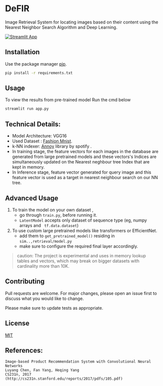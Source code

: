 # DeFIR
Image Retrieval System for locating images based on their content using the Nearest Neighbor Search Algorithm and Deep Learning. 

[![Streamlit App](https://static.streamlit.io/badges/streamlit_badge_black_white.svg)](https://share.streamlit.io/prakashsellathurai/defir/main/app.py)

## Installation

Use the package manager [pip](https://pip.pypa.io/en/stable/).

```bash
pip install -r requirements.txt
```

## Usage
To view the results from pre-trained model Run the cmd below
```bash
streamlit run app.py
```



## Technical Details:
- Model Architecture:  VGG16 
- Used Dataset : [Fashion Mnist](https://github.com/zalandoresearch/fashion-mnist).
- k-NN indexer:  [Annoy](https://github.com/spotify/annoy) library  by spotify .
- In training stage, the feature vectors for each images in the database are generated from large pretrained models and these vectors's Indices are simultaneously updated on the Nearest neghbour tree Index that are kept in memory.
- In Inference stage, feature vector generated for query image and this feature vector is used as a target in  nearest neighbour search on our NN tree. 



## Advanced Usage
1. To train the model on your own dataset , 
    - go through `train.py`, before running it.
    - `LatentModel` accepts only dataset of  sequence type (eg, numpy arrays and ` tf.data.dataset`)
2. To use custom large pretrained models like transformers or EfficientNet.
    - add them to `get_pretrained_model()` residing in `sim..,retrieval/model.py`
    - make sure to configure the required final layer accordingly. 
> caution: The project is experimental and uses in memory lookup tables and vectors, which may break on bigger datasets with cardinality more than 10K.
## Contributing
Pull requests are welcome. For major changes, please open an issue first to discuss what you would like to change.

Please make sure to update tests as appropriate.

## License
 [MIT](https://choosealicense.com/licenses/mit/)

## References:
```
Image-based Product Recommendation System with Convolutional Neural Networks
Luyang Chen, Fan Yang, Heqing Yang
CS231n, 2017
(http://cs231n.stanford.edu/reports/2017/pdfs/105.pdf)
```
